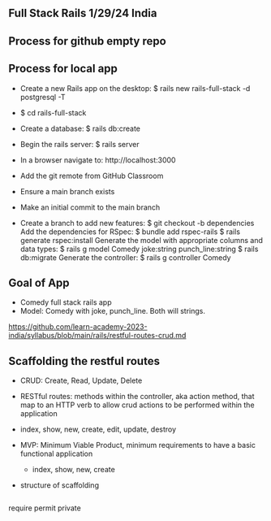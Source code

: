 ## Full Stack Rails 1/29/24 India

## Process for github empty repo

## Process for local app
- Create a new Rails app on the desktop: $ rails new rails-full-stack -d postgresql -T
- $ cd rails-full-stack
- Create a database: $ rails db:create
- Begin the rails server: $ rails server
- In a browser navigate to: http://localhost:3000
- Add the git remote from GitHub Classroom
- Ensure a main branch exists
- Make an initial commit to the main branch

- Create a branch to add new features: $ git checkout -b dependencies
Add the dependencies for RSpec:
$ bundle add rspec-rails
$ rails generate rspec:install
Generate the model with appropriate columns and data types: $ rails g model Comedy joke:string punch_line:string
$ rails db:migrate
Generate the controller: $ rails g controller Comedy

## Goal of App
- Comedy full stack rails app
- Model: Comedy with joke, punch_line. Both will strings.

https://github.com/learn-academy-2023-india/syllabus/blob/main/rails/restful-routes-crud.md

## Scaffolding the restful routes
- CRUD: Create, Read, Update, Delete
- RESTful routes: methods within the controller, aka action method, that map to an HTTP verb to allow crud actions to be performed within the application
- index, show, new, create, edit, update, destroy

- MVP: Minimum Viable Product, minimum requirements to have a basic functional application
    - index, show, new, create

- structure of scaffolding
```rb
```

require
permit
private